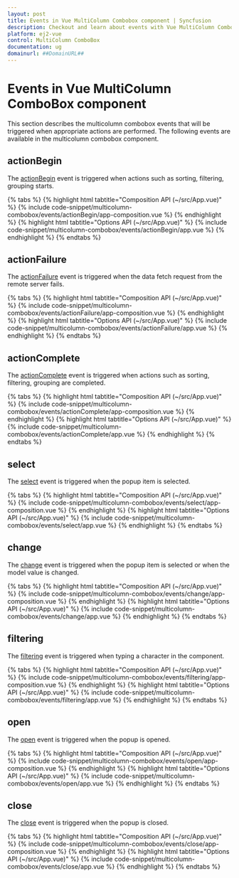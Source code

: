 ```yaml
---
layout: post
title: Events in Vue MultiColumn Combobox component | Syncfusion
description: Checkout and learn about events with Vue MultiColumn Combobox component of Syncfusion Essential JS 2 and more.
platform: ej2-vue
control: MultiColumn ComboBox
documentation: ug
domainurl: ##DomainURL##
---
```


# Events in Vue MultiColumn ComboBox component

This section describes the multicolumn combobox events that will be triggered when appropriate actions are performed. The following events are available in the multicolumn combobox component.

## actionBegin

The [actionBegin](../api/multicolumn-combobox#actionbegin) event is triggered when actions such as sorting, filtering, grouping starts.

{% tabs %}
{% highlight html tabtitle="Composition API (~/src/App.vue)" %}
{% include code-snippet/multicolumn-combobox/events/actionBegin/app-composition.vue %}
{% endhighlight %}
{% highlight html tabtitle="Options API (~/src/App.vue)" %}
{% include code-snippet/multicolumn-combobox/events/actionBegin/app.vue %}
{% endhighlight %}
{% endtabs %}

## actionFailure

The [actionFailure](../api/multicolumn-combobox#actionfailure) event is triggered when the data fetch request from the remote server fails.

{% tabs %}
{% highlight html tabtitle="Composition API (~/src/App.vue)" %}
{% include code-snippet/multicolumn-combobox/events/actionFailure/app-composition.vue %}
{% endhighlight %}
{% highlight html tabtitle="Options API (~/src/App.vue)" %}
{% include code-snippet/multicolumn-combobox/events/actionFailure/app.vue %}
{% endhighlight %}
{% endtabs %}

## actionComplete

The [actionComplete](../api/multicolumn-combobox#actioncomplete) event is triggered when actions such as sorting, filtering, grouping are completed.

{% tabs %}
{% highlight html tabtitle="Composition API (~/src/App.vue)" %}
{% include code-snippet/multicolumn-combobox/events/actionComplete/app-composition.vue %}
{% endhighlight %}
{% highlight html tabtitle="Options API (~/src/App.vue)" %}
{% include code-snippet/multicolumn-combobox/events/actionComplete/app.vue %}
{% endhighlight %}
{% endtabs %}

## select

The [select](../api/multicolumn-combobox#select) event is triggered when the popup item is selected.

{% tabs %}
{% highlight html tabtitle="Composition API (~/src/App.vue)" %}
{% include code-snippet/multicolumn-combobox/events/select/app-composition.vue %}
{% endhighlight %}
{% highlight html tabtitle="Options API (~/src/App.vue)" %}
{% include code-snippet/multicolumn-combobox/events/select/app.vue %}
{% endhighlight %}
{% endtabs %}

## change

The [change](../api/multicolumn-combobox#change) event is triggered when the popup item is selected or when the model value is changed.

{% tabs %}
{% highlight html tabtitle="Composition API (~/src/App.vue)" %}
{% include code-snippet/multicolumn-combobox/events/change/app-composition.vue %}
{% endhighlight %}
{% highlight html tabtitle="Options API (~/src/App.vue)" %}
{% include code-snippet/multicolumn-combobox/events/change/app.vue %}
{% endhighlight %}
{% endtabs %}

## filtering

The [filtering](../api/multicolumn-combobox#filtering) event is triggered when typing a character in the component.

{% tabs %}
{% highlight html tabtitle="Composition API (~/src/App.vue)" %}
{% include code-snippet/multicolumn-combobox/events/filtering/app-composition.vue %}
{% endhighlight %}
{% highlight html tabtitle="Options API (~/src/App.vue)" %}
{% include code-snippet/multicolumn-combobox/events/filtering/app.vue %}
{% endhighlight %}
{% endtabs %}

## open

The [open](../api/multicolumn-combobox#open) event is triggered when the popup is opened.

{% tabs %}
{% highlight html tabtitle="Composition API (~/src/App.vue)" %}
{% include code-snippet/multicolumn-combobox/events/open/app-composition.vue %}
{% endhighlight %}
{% highlight html tabtitle="Options API (~/src/App.vue)" %}
{% include code-snippet/multicolumn-combobox/events/open/app.vue %}
{% endhighlight %}
{% endtabs %}

## close

The [close](../api/multicolumn-combobox#close) event is triggered when the popup is closed.

{% tabs %}
{% highlight html tabtitle="Composition API (~/src/App.vue)" %}
{% include code-snippet/multicolumn-combobox/events/close/app-composition.vue %}
{% endhighlight %}
{% highlight html tabtitle="Options API (~/src/App.vue)" %}
{% include code-snippet/multicolumn-combobox/events/close/app.vue %}
{% endhighlight %}
{% endtabs %}
